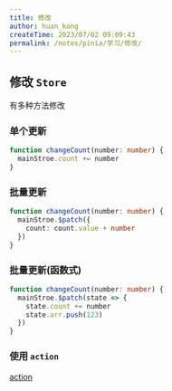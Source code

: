 ```yaml
---
title: 修改
author: huan_kong
createTime: 2023/07/02 09:09:43
permalink: /notes/pinia/学习/修改/
---
```


## 修改 `Store`

有多种方法修改

### 单个更新

~~~typescript
function changeCount(number: number) {
  mainStroe.count += number
}
~~~

### 批量更新

~~~typescript
function changeCount(number: number) {
  mainStroe.$patch({
    count: count.value + number
  })
}
~~~

### 批量更新(函数式)

~~~typescript
function changeCount(number: number) {
  mainStroe.$patch(state => {
    state.count += number
    state.arr.push(123)
  })
}
~~~

### 使用 `action`

[action](./4.Action.md)
